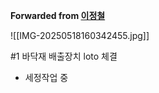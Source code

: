 **Forwarded from [이정철](https://t.me/Lee4860)**

![[IMG-20250518160342455.jpg]]

#1 바닥재 배출장치 loto 체결
 - 세정작업 중
